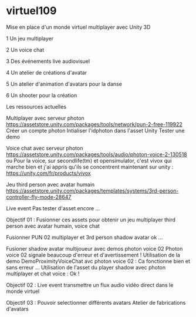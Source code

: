 # virtuel109
Mise en place d'un monde virtuel multiplayer avec Unity 3D

1 Un jeu multiplayer

2 Un voice chat

3 Des événements live audiovisuel

4 Un atelier de créations d'avatar

5 Un atelier d'animation d'avatars pour la danse

6 Un shooter pour la création

Les ressources actuelles

Multiplayer avec serveur photon
https://assetstore.unity.com/packages/tools/network/pun-2-free-119922
Créer un compte photon
Intialiser l'idphoton dans l'asset Unity
Tester une demo

Voice chat avec serveur photon
https://assetstore.unity.com/packages/tools/audio/photon-voice-2-130518
ou
Pour la voice, sur secondlife(tm) et opensimulator, c'est vivox qui marche bien et j'ai appris qu'ils se concentrent maintenant sur unity :
https://unity.com/fr/products/vivox


Jeu third person avec avatar humain
https://assetstore.unity.com/packages/templates/systems/3rd-person-controller-fly-mode-28647

Live event 
Pas tester d'asset encore ...

Objectif 01 :
Fusionner ces assets pour obtenir un jeu multiplayer third person avec avatar humain, voice chat

Fusionner PUN 02 multiplayer et 3rd person shadow avatar ok ...

Fusioner shadow avatar multijoueur avec demos photon voice 02
Photon voice 02 signale beaucoup d'erreur et d'avertissement !
Utilisation de la demo DemoProximityVoiceChat avc photon voice 02 : Ca fonctionne bien et sans erreur ...
Utilisation de l'asset du player shadow avec photon multiplayer et chat voice : Ok !

Objectif 02 :
Live event transmettre un flux audio vidéo direct dans le monde virtuel

Objectif 03 :
Pouvoir selectionner différents avatars
Atelier de fabrications d'avatars

